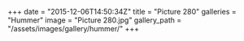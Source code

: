 +++
date = "2015-12-06T14:50:34Z"
title = "Picture 280"
galleries = "Hummer"
image = "Picture 280.jpg"
gallery_path = "/assets/images/gallery/hummer/"
+++

